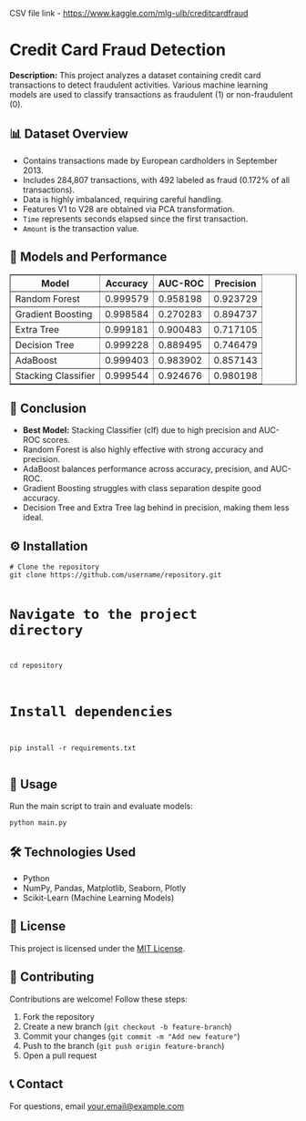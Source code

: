CSV file link - https://www.kaggle.com/mlg-ulb/creditcardfraud
<h1>Credit Card Fraud Detection</h1>

<p>
    <strong>Description:</strong> This project analyzes a dataset containing credit card transactions to detect fraudulent activities. Various machine learning models are used to classify transactions as fraudulent (1) or non-fraudulent (0).
</p>

<h2>📊 Dataset Overview</h2>
<ul>
    <li>Contains transactions made by European cardholders in September 2013.</li>
    <li>Includes 284,807 transactions, with 492 labeled as fraud (0.172% of all transactions).</li>
    <li>Data is highly imbalanced, requiring careful handling.</li>
    <li>Features V1 to V28 are obtained via PCA transformation.</li>
    <li><code>Time</code> represents seconds elapsed since the first transaction.</li>
    <li><code>Amount</code> is the transaction value.</li>
</ul>

<h2>🧪 Models and Performance</h2>

<table border="1">
    <tr>
        <th>Model</th>
        <th>Accuracy</th>
        <th>AUC-ROC</th>
        <th>Precision</th>
    </tr>
    <tr>
        <td>Random Forest</td>
        <td>0.999579</td>
        <td>0.958198</td>
        <td>0.923729</td>
    </tr>
    <tr>
        <td>Gradient Boosting</td>
        <td>0.998584</td>
        <td>0.270283</td>
        <td>0.894737</td>
    </tr>
    <tr>
        <td>Extra Tree</td>
        <td>0.999181</td>
        <td>0.900483</td>
        <td>0.717105</td>
    </tr>
    <tr>
        <td>Decision Tree</td>
        <td>0.999228</td>
        <td>0.889495</td>
        <td>0.746479</td>
    </tr>
    <tr>
        <td>AdaBoost</td>
        <td>0.999403</td>
        <td>0.983902</td>
        <td>0.857143</td>
    </tr>
    <tr>
        <td>Stacking Classifier</td>
        <td>0.999544</td>
        <td>0.924676</td>
        <td>0.980198</td>
    </tr>
</table>

<h2>📌 Conclusion</h2>
<ul>
    <li><strong>Best Model:</strong> Stacking Classifier (clf) due to high precision and AUC-ROC scores.</li>
    <li>Random Forest is also highly effective with strong accuracy and precision.</li>
    <li>AdaBoost balances performance across accuracy, precision, and AUC-ROC.</li>
    <li>Gradient Boosting struggles with class separation despite good accuracy.</li>
    <li>Decision Tree and Extra Tree lag behind in precision, making them less ideal.</li>
</ul>

<h2>⚙️ Installation</h2>
<pre><code># Clone the repository
git clone https://github.com/username/repository.git

# Navigate to the project directory
cd repository

# Install dependencies
pip install -r requirements.txt
</code></pre>

<h2>🚀 Usage</h2>
<p>Run the main script to train and evaluate models:</p>
<pre><code>python main.py</code></pre>

<h2>🛠 Technologies Used</h2>
<ul>
    <li>Python</li>
    <li>NumPy, Pandas, Matplotlib, Seaborn, Plotly</li>
    <li>Scikit-Learn (Machine Learning Models)</li>
</ul>

<h2>📜 License</h2>
<p>This project is licensed under the <a href="LICENSE">MIT License</a>.</p>

<h2>🤝 Contributing</h2>
<p>Contributions are welcome! Follow these steps:</p>
<ol>
    <li>Fork the repository</li>
    <li>Create a new branch (<code>git checkout -b feature-branch</code>)</li>
    <li>Commit your changes (<code>git commit -m "Add new feature"</code>)</li>
    <li>Push to the branch (<code>git push origin feature-branch</code>)</li>
    <li>Open a pull request</li>
</ol>

<h2>📞 Contact</h2>
<p>For questions, email <a href="mailto:your.email@example.com">your.email@example.com</a></p>
